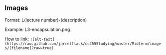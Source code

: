 ## Images
Format: L(lecture number)-(description)

Example: L3-encapsulation.png

How to link: `![alt-text](https://raw.github.com/jarretflack/cs455Studying/master/Midterm/images/[filename]?raw=true)`
